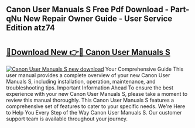 ## Canon User Manuals S Free Pdf Download - Part-qNu New Repair Owner Guide - User Service Edition atz74

# <h2><a href="http://bc98696.oget.top/?id=Canon+User+Manuals+S">🔗Download New 👉🔴 Canon User Manuals S</a></h2>

[![Canon User Manuals S new download](https://i.imgur.com/5g1atiW.png)](http://bc98696.oget.top/?id=Canon+User+Manuals+S)
Your Comprehensive Guide This user manual provides a complete overview of your new Canon User Manuals S, including installation, operation, maintenance, and troubleshooting tips. Important Information Ahead To ensure the best experience with your new Canon User Manuals S, please take a moment to review this manual thoroughly. This Canon User Manuals S features a comprehensive set of features to cater to your specific needs. We're Here to Help You Every Step of the Way Canon User Manuals S. Our customer support team is available throughout your journey.
